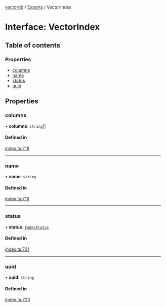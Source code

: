 [vectordb](../README.md) / [Exports](../modules.md) / VectorIndex

# Interface: VectorIndex

## Table of contents

### Properties

- [columns](VectorIndex.md#columns)
- [name](VectorIndex.md#name)
- [status](VectorIndex.md#status)
- [uuid](VectorIndex.md#uuid)

## Properties

### columns

• **columns**: `string`[]

#### Defined in

[index.ts:718](https://github.com/lancedb/lancedb/blob/92179835/node/src/index.ts#L718)

___

### name

• **name**: `string`

#### Defined in

[index.ts:719](https://github.com/lancedb/lancedb/blob/92179835/node/src/index.ts#L719)

___

### status

• **status**: [`IndexStatus`](../enums/IndexStatus.md)

#### Defined in

[index.ts:721](https://github.com/lancedb/lancedb/blob/92179835/node/src/index.ts#L721)

___

### uuid

• **uuid**: `string`

#### Defined in

[index.ts:720](https://github.com/lancedb/lancedb/blob/92179835/node/src/index.ts#L720)
